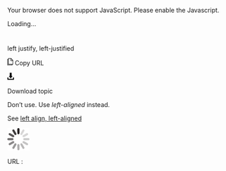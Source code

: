﻿Your browser does not support JavaScript. Please enable the Javascript.

Loading...

# 

left justify, left-justified

![Copy URL](media/left-justify-left-justified/Copy.png)
Copy URL

![Download](media/left-justify-left-justified/Download.png)

Download topic

Don’t use. Use *left-aligned* instead.

See [](https://worldready.cloudapp.net/Styleguide/Read?id=2700&topicid=28817)[left align, left-aligned](https://worldready.cloudapp.net/Styleguide/Read?id=2700&topicid=28817)

![In progress](media/left-justify-left-justified/activity-large.gif)

URL :
